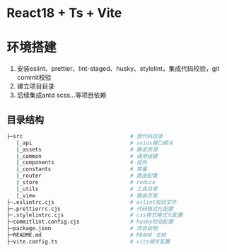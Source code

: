 # React18 + Ts + Vite
# 环境搭建
1. 安装eslint、prettier、lint-staged、husky、stylelint，集成代码校验，git commit校验
2. 建立项目目录
3. 后续集成antd scss...等项目依赖


## 目录结构
```bash
├─src                                  # 源代码目录
   |_api                               # axios接口相关
   |_assets                            # 静态资源
   |_common                            # 通用组建
   |_components                        # 组件
   |_constants                         # 常量
   |_router                            # 路由配置
   |_store                             # reduce
   |_utils                             # 工具目录
   |_view                              # 路由页面
├─.eslintrc.cjs                        # eslint校验文件
├─.prettierrc.cjs                      # 代码格式化配置
├─.stylelintrc.cjs                     # css样式格式化配置
├─commitlint.config.cjs                # husky校验配置
├─package.json                         # 项目说明
├─README.md                            # REAME 文档
├─vite.config.ts                       # vite相关配置
```
